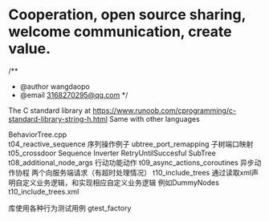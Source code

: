 # Cooperation, open source sharing, welcome communication, create value.
/**
 * @author wangdaopo
 * @email 3168270295@qq.com
 */



The C standard library at  https://www.runoob.com/cprogramming/c-standard-library-string-h.html
Same with other languages

BehaviorTree.cpp  
t04_reactive_sequence  序列操作例子
ubtree_port_remapping   子树端口映射
t05_crossdoor    Sequence  Inverter  RetryUntilSuccesful  SubTree
t08_additional_node_args 行动功能动作
t09_async_actions_coroutines  异步动作协程 两个向服务端请求（有超时处理情况）
t10_include_trees  通过读取xml声明自定义业务逻辑，和实现相应自定义业务逻辑  例如DummyNodes   t10_include_trees.xml


库使用各种行为测试用例 gtest_factory
